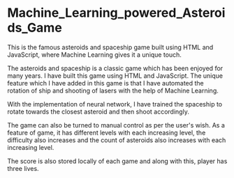 # Machine_Learning_powered_Asteroids_Game
This is the famous asteroids and spaceship game built using HTML and JavaScript, where Machine Learning gives it a unique touch.

The asteroids and spaceship is a classic game which has been enjoyed for many years. I have built this game using HTML and 
JavaScript. The unique feature which I have added in this game is that I have automated the rotation of ship and shooting of lasers
with the help of Machine Learning.

With the implementation of neural network, I have trained the spaceship to rotate towards the closest asteroid and then shoot
accordingly.

The game can also be turned to manual control as per the user's wish. As a feature of game, it has different levels with each
increasing level, the difficulty also increases and the count of asteroids also increases with each increasing level.

The score is also stored locally of each game and along with this, player has three lives.
